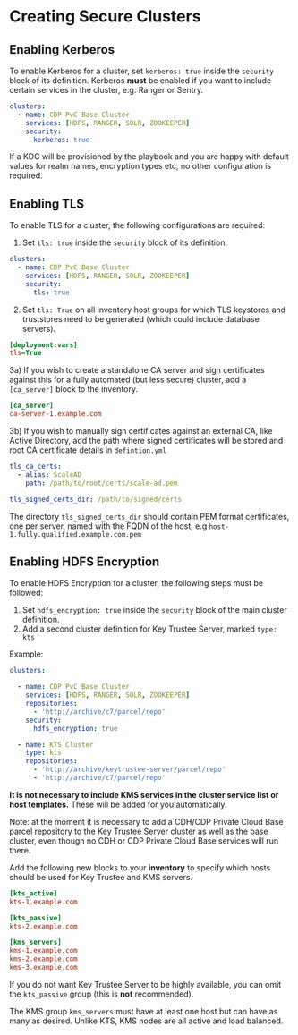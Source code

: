 # Creating Secure Clusters

## Enabling Kerberos

To enable Kerberos for a cluster, set `kerberos: true` inside the `security` block of its definition.
Kerberos **must** be enabled if you want to include certain services in the cluster, e.g. Ranger or Sentry.

```yaml
clusters:
  - name: CDP PvC Base Cluster
    services: [HDFS, RANGER, SOLR, ZOOKEEPER]
    security:
      kerberos: true
```

If a KDC will be provisioned by the playbook and you are happy with default values for realm names, encryption types etc, no other configuration is required.

## Enabling TLS

To enable TLS for a cluster, the following configurations are required:

1) Set `tls: true` inside the `security` block of its definition.

```yaml
clusters:
  - name: CDP PvC Base Cluster
    services: [HDFS, RANGER, SOLR, ZOOKEEPER]
    security:
      tls: true
```

2) Set `tls: True` on all inventory host groups for which TLS keystores and truststores need to be generated (which could include database servers).

```ini
[deployment:vars]
tls=True
```

3a) If you wish to create a standalone CA server and sign certificates against this for a fully automated (but less secure) cluster, add a `[ca_server]` block to the inventory.

```ini
[ca_server]
ca-server-1.example.com
```

3b) If you wish to manually sign certificates against an
external CA, like Active Directory, add the path where signed certificates will be stored and root CA certificate details in `defintion.yml`

```yaml
tls_ca_certs:
  - alias: ScaleAD
    path: /path/to/root/certs/scale-ad.pem

tls_signed_certs_dir: /path/to/signed/certs
```

The directory `tls_signed_certs_dir` should contain PEM format certificates, one per server, named with the FQDN of the host, e.g `host-1.fully.qualified.example.com.pem`

## Enabling HDFS Encryption

To enable HDFS Encryption for a cluster, the following steps must be followed:

1. Set `hdfs_encryption: true` inside the `security` block of the main cluster definition.
2. Add a second cluster definition for Key Trustee Server, marked `type: kts`

Example:

```yaml
clusters:

  - name: CDP PvC Base Cluster
    services: [HDFS, RANGER, SOLR, ZOOKEEPER]
    repositories:
      - 'http://archive/c7/parcel/repo'
    security:
      hdfs_encryption: true

  - name: KTS Cluster
    type: kts
    repositories:
      - 'http://archive/keytrustee-server/parcel/repo'
      - 'http://archive/c7/parcel/repo'
```

**It is not necessary to include KMS services in the cluster service list or host templates.** These will be added for you automatically.

Note: at the moment it is necessary to add a CDH/CDP Private Cloud Base parcel repository to the Key Trustee Server cluster as well as the base cluster, even though no CDH or CDP Private Cloud Base services will run there.

Add the following new blocks to your **inventory** to specify which hosts should be used for Key Trustee and KMS servers.

```ini
[kts_active]
kts-1.example.com

[kts_passive]
kts-2.example.com

[kms_servers]
kms-1.example.com
kms-2.example.com
kms-3.example.com
```

If you do not want Key Trustee Server to be highly available, you can omit the `kts_passive` group (this is **not** recommended).

The KMS group `kms_servers` must have at least one host but can have as many as desired. Unlike KTS, KMS nodes are all active and load balanced.
